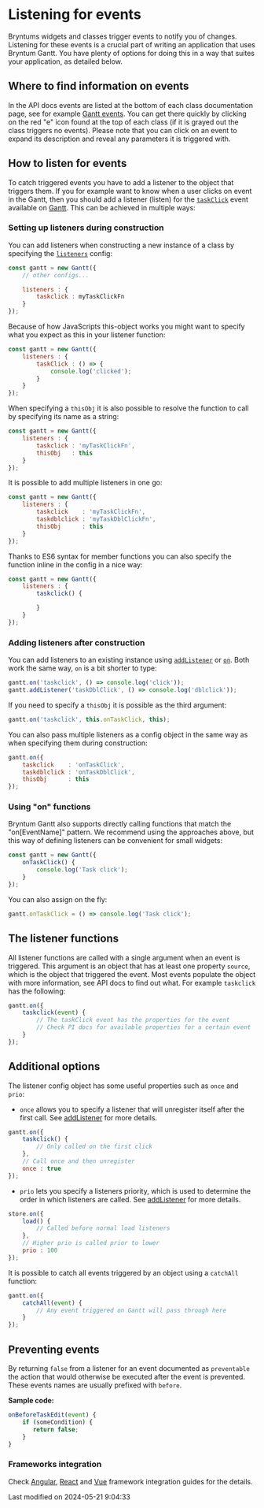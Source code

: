 # Listening for events

Bryntums widgets and classes trigger events to notify you of changes. Listening for these events is a crucial part of
writing an application that uses Bryntum Gantt. You have plenty of options for doing this in a way that suites your
application, as detailed below.

## Where to find information on events

In the API docs events are listed at the bottom of each class documentation page, see for example
[Gantt events](#Gantt/view/Gantt#events). You can get there quickly by clicking on the red "e" icon found at the top of
each class (if it is grayed out the class triggers no events). Please note that you can click on an event to expand its
description and reveal any parameters it is triggered with.

## How to listen for events

To catch triggered events you have to add a listener to the object that triggers them. If you for example want to know
when a user clicks on event in the Gantt, then you should add a listener (listen) for the
[`taskClick`](#Gantt/view/Gantt#event-taskClick) event available on
[Gantt](#Gantt/view/Gantt). This can be achieved in multiple ways:

### Setting up listeners during construction

You can add listeners when constructing a new instance of a class by specifying the
[`listeners`](#Core/mixin/Events#config-listeners) config:

```javascript
const gantt = new Gantt({
    // other configs...

    listeners : {
        taskclick : myTaskClickFn
    }
});
```

Because of how JavaScripts this-object works you might want to specify what you expect as this in your listener
function:

```javascript
const gantt = new Gantt({
    listeners : {
        taskClick : () => {
            console.log('clicked');
        }
    }
});
```

When specifying a `thisObj` it is also possible to resolve the function to call by specifying its name as a string:

```javascript
const gantt = new Gantt({
    listeners : {
        taskclick : 'myTaskClickFn',
        thisObj   : this
    }
});
```

It is possible to add multiple listeners in one go:

```javascript
const gantt = new Gantt({
    listeners : {
        taskclick    : 'myTaskClickFn',
        taskdblclick : 'myTaskDblClickFn',
        thisObj      : this
    }
});
```

Thanks to ES6 syntax for member functions you can also specify the function inline in the config in a nice way:

```javascript
const gantt = new Gantt({
    listeners : {
        taskclick() {

        }
    }
});
```

### Adding listeners after construction

You can add listeners to an existing instance using [`addListener`](#Core/mixin/Events#function-addListener) or
[`on`](#Core/mixin/Events#function-on). Both work the same way, `on` is a bit shorter to type:

```javascript
gantt.on('taskclick', () => console.log('click'));
gantt.addListener('taskDblClick', () => console.log('dblclick'));
```

If you need to specify a `thisObj` it is possible as the third argument:

```javascript
gantt.on('taskclick', this.onTaskClick, this);
```

You can also pass multiple listeners as a config object in the same way as when specifying them during construction:

```javascript
gantt.on({
    taskclick    : 'onTaskClick',
    taskdblclick : 'onTaskDblClick',
    thisObj      : this
});
```

### Using "on" functions

Bryntum Gantt also supports directly calling functions that match the "on[EventName]" pattern. We recommend using the
approaches above, but this way of defining listeners can be convenient for small widgets:

```javascript
const gantt = new Gantt({
    onTaskClick() {
        console.log('Task click');
    }
});
```

You can also assign on the fly:

```javascript
gantt.onTaskClick = () => console.log('Task click');
```

## The listener functions

All listener functions are called with a single argument when an event is triggered. This argument is an object that has
at least one property `source`, which is the object that triggered the event. Most events populate the object with
more information, see API docs to find out what. For example `taskclick` has the following:

```javascript
gantt.on({
    taskclick(event) {
        // The taskClick event has the properties for the event
        // Check PI docs for available properties for a certain event 
    }
});
```

## Additional options

The listener config object has some useful properties such as `once` and `prio`:

* `once` allows you to specify a listener that will unregister itself after the first call.
  See [addListener](#Core/mixin/Events#function-addListener) for more details.

```javascript
gantt.on({
    taskclick() {
        // Only called on the first click
    },
    // Call once and then unregister
    once : true
});
```

* `prio` lets you specify a listeners priority, which is used to determine the order in which listeners are called.
  See [addListener](#Core/mixin/Events#function-addListener) for more details.

```javascript
store.on({
    load() {
        // Called before normal load listeners
    },
    // Higher prio is called prior to lower
    prio : 100
});
```

It is possible to catch all events triggered by an object using a `catchAll` function:

```javascript
gantt.on({
    catchAll(event) {
        // Any event triggered on Gantt will pass through here
    }
});
```

## Preventing events

By returning `false` from a listener for an event documented as `preventable` the action that would otherwise be
executed after the event is prevented. These events names are usually prefixed with `before`.

**Sample code:**

```javascript
onBeforeTaskEdit(event) {
    if (someCondition) {
       return false;
    } 
}
```

### Frameworks integration

Check
[Angular](#Gantt/guides/integration/angular/events.md#preventable-events),
[React](#Gantt/guides/integration/react/events.md#preventable-events) and 
[Vue](#Gantt/guides/integration/vue/events.md#preventable-events) framework integration guides for the details.


<p class="last-modified">Last modified on 2024-05-21 9:04:33</p>